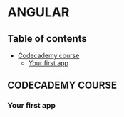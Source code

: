 # ANGULAR

## Table of contents
- [Codecademy course](#CODECADEMY-COURSE)
  - [Your first app](#Your-first-app)

## CODECADEMY COURSE
### Your first app


